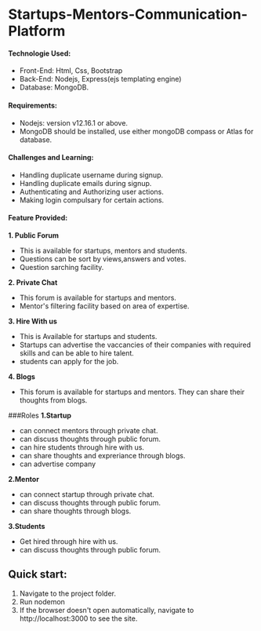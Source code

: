 # Startups-Mentors-Communication-Platform

#### Technologie Used:
* Front-End: Html, Css, Bootstrap
* Back-End: Nodejs, Express(ejs templating engine)
* Database: MongoDB.

#### Requirements:
-  Nodejs: version v12.16.1 or above.
-  MongoDB should be installed, use either mongoDB compass or Atlas for database.

#### Challenges and Learning:
* Handling duplicate username during signup.
* Handling duplicate emails during signup.
* Authenticating and Authorizing user actions.
* Making login compulsary for certain actions.

#### Feature Provided:
**1. Public Forum** 
- This is available for startups, mentors and students.
- Questions can be sort by views,answers and votes.
- Question sarching facility.

**2. Private Chat**
- This forum is available for startups and mentors.
- Mentor's filtering facility based on area of expertise.

**3. Hire With us**
- This is Available for startups and students.
- Startups can advertise the vaccancies of their companies with required skills and can be able to hire talent.
- students can apply for the job.

**4. Blogs**
- This forum is available for startups and mentors. They can share their thoughts from blogs.

###Roles
**1.Startup**
* can connect mentors through private chat.
* can discuss thoughts through public forum.
* can hire students through hire with us.
* can share thoughts and expreriance through blogs.
* can advertise company
 
**2.Mentor**
* can connect startup through private chat.
* can discuss thoughts through public forum.
* can share thoughts through blogs.

**3.Students**
* Get hired through hire with us.
* can discuss thoughts through public forum.

## Quick start:
1. Navigate to the project folder.
2. Run nodemon
3. If the browser doesn't open automatically, navigate to http://localhost:3000 to see the site.


